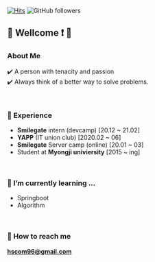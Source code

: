 [![Hits](https://hits.seeyoufarm.com/api/count/incr/badge.svg?url=https%3A%2F%2Fgithub.com%2Fhscom96%2Fhit-counter&count_bg=%2379C83D&title_bg=%23555555&icon=atom.svg&icon_color=%23E7E7E7&title=hits&edge_flat=false)](https://hits.seeyoufarm.com)
![GitHub followers](https://img.shields.io/github/followers/hscom96?label=Follow&style=social)
## 👋 Wellcome :exclamation: 👋

### About Me

:heavy_check_mark: A person with tenacity and passion </br>
:heavy_check_mark: Always think of a better way to solve problems.


</br>

### 🔭 Experience

- __Smilegate__ intern (devcamp)     [20.12 ~ 21.02]
- __YAPP__ (IT union club)           [2020.02 ~ 06]
- __Smilegate__ Server camp (online) [20.01 ~ 03]
- Student at __Myongji univiersity__ [2015 ~ ing]

</br>

### 🌱 I’m currently learning ...
- Springboot
- Algorithm

</br>

### :e-mail: How to reach me 
 **hscom96@gmail.com**
